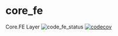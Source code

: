 # core_fe

Core.FE Layer
![code_fe_status](https://github.com/hossameldinmi/core_fe/workflows/code_fe_status/badge.svg?branch=RnD%2Fcode-coverage)
[![codecov](https://codecov.io/gh/hossameldinmi/core_fe/branch/RnD/code-coverage/graph/badge.svg?token=39O3RHC9RV)](https://codecov.io/gh/hossameldinmi/core_fe)
